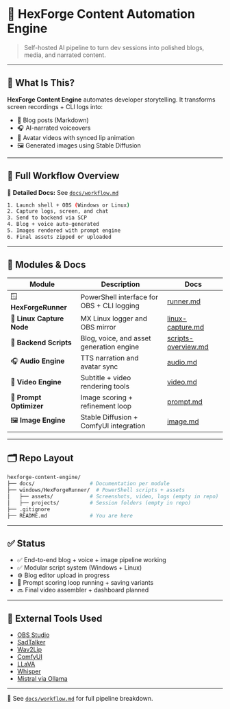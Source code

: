 # 🚀 HexForge Content Automation Engine

> Self-hosted AI pipeline to turn dev sessions into polished blogs, media, and narrated content.

---

## 🧠 What Is This?

**HexForge Content Engine** automates developer storytelling. It transforms screen recordings + CLI logs into:

* 📝 Blog posts (Markdown)
* 🎧 AI-narrated voiceovers
* 🎥 Avatar videos with synced lip animation
* 🖼️ Generated images using Stable Diffusion

---

## 🧭 Full Workflow Overview

📄 **Detailed Docs:** See [`docs/workflow.md`](docs/workflow.md)

```bash
1. Launch shell + OBS (Windows or Linux)
2. Capture logs, screen, and chat
3. Send to backend via SCP
4. Blog + voice auto-generated
5. Images rendered with prompt engine
6. Final assets zipped or uploaded
```

---

## 🧩 Modules & Docs

| Module                    | Description                                | Docs                                            |
| ------------------------- | ------------------------------------------ | ----------------------------------------------- |
| 🪟 **HexForgeRunner**     | PowerShell interface for OBS + CLI logging | [runner.md](docs/runner.md)                     |
| 🐧 **Linux Capture Node** | MX Linux logger and OBS mirror             | [linux-capture.md](docs/linux-capture.md)       |
| 🧠 **Backend Scripts**    | Blog, voice, and asset generation engine   | [scripts-overview.md](docs/scripts-overview.md) |
| 🎧 **Audio Engine**       | TTS narration and avatar sync              | [audio.md](docs/audio.md)                       |
| 🎥 **Video Engine**       | Subtitle + video rendering tools           | [video.md](docs/video.md)                       |
| 🎨 **Prompt Optimizer**   | Image scoring + refinement loop            | [prompt.md](docs/prompt.md)                     |
| 🖼️ **Image Engine**      | Stable Diffusion + ComfyUI integration     | [image.md](docs/image.md)                       |

---

## 🗂 Repo Layout

```bash
hexforge-content-engine/
├── docs/                  # Documentation per module
├── windows/HexForgeRunner/  # PowerShell scripts + assets
│   ├── assets/            # Screenshots, video, logs (empty in repo)
│   ├── projects/          # Session folders (empty in repo)
├── .gitignore
├── README.md              # You are here
```

---

## ✅ Status

* ✅ End-to-end blog + voice + image pipeline working
* ✅ Modular script system (Windows + Linux)
* ⚙️ Blog editor upload in progress
* 🧪 Prompt scoring loop running + saving variants
* 🔜 Final video assembler + dashboard planned

---

## 🔗 External Tools Used

* [OBS Studio](https://obsproject.com/)
* [SadTalker](https://github.com/OpenTalker/SadTalker)
* [Wav2Lip](https://github.com/Rudrabha/Wav2Lip)
* [ComfyUI](https://github.com/comfyanonymous/ComfyUI)
* [LLaVA](https://llava-vl.github.io/)
* [Whisper](https://github.com/openai/whisper)
* [Mistral via Ollama](https://ollama.com/)

---

🔁 See [`docs/workflow.md`](docs/workflow.md) for full pipeline breakdown.
